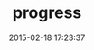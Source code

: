 ---
layout: post
title:  "progress"
repo:   "toy/progress"
date:   2015-02-18 17:23:37
gemurl: http://github.com/toy/progress
---